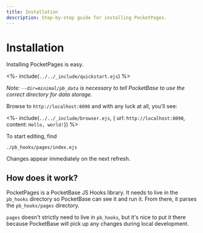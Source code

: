 ```yaml
---
title: Installation
description: Step-by-step guide for installing PocketPages.
---
```


# Installation

Installing PocketPages is easy.

<%- include(`../../_include/quickstart.ejs`) %>

_Note: `--dir=minimal/pb_data` is necessary to tell PocketBase to use the correct directory for data storage._

Browse to `http://localhost:8090` and with any luck at all, you'll see:

<%- include(`../../_include/browser.ejs`, { url: `http://localhost:8090`, content: `Hello, world!`}) %>

To start editing, find

```
./pb_hooks/pages/index.ejs
```

Changes appear immediately on the next refresh.

## How does it work?

PocketPages is a PocketBase JS Hooks library. It needs to live in the `pb_hooks` directory so PocketBase can see it and run it. From there, it parses the `pb_hooks/pages` directory.

`pages` doesn't strictly need to live in `pb_hooks`, but it's nice to put it there because PocketBase will pick up any changes during local development.
